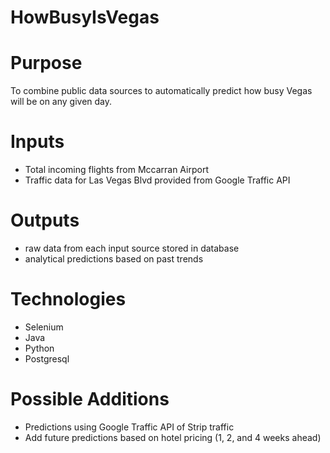 # HowBusyIsVegas
# Purpose
To combine public data sources to automatically predict how busy Vegas will be on any given day.

# Inputs
* Total incoming flights from Mccarran Airport
* Traffic data for Las Vegas Blvd provided from Google Traffic API

# Outputs
* raw data from each input source stored in database
* analytical predictions based on past trends

# Technologies
* Selenium
* Java
* Python
* Postgresql

# Possible Additions
* Predictions using Google Traffic API of Strip traffic
* Add future predictions based on hotel pricing (1, 2, and 4 weeks ahead)
